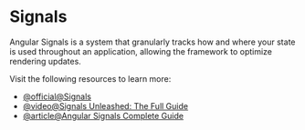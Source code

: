 # Signals

Angular Signals is a system that granularly tracks how and where your state is used throughout an application, allowing the framework to optimize rendering updates.

Visit the following resources to learn more:

- [@official@Signals](https://angular.dev/guide/signals)
- [@video@Signals Unleashed: The Full Guide](https://www.youtube.com/watch?v=6W6gycuhiN0&t=169s)
- [@article@Angular Signals Complete Guide](https://blog.angular-university.io/angular-signals/)
